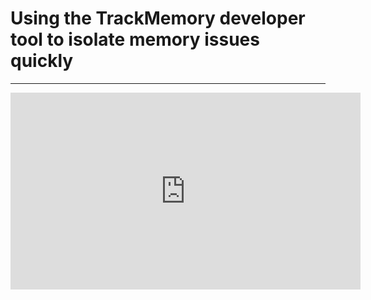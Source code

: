 ﻿# Using the TrackMemory developer tool to isolate memory issues quickly
---
<iframe width="560" height="315" src="https://www.youtube.com/embed/teR4BCWOrBs" frameborder="0" allowfullscreen></iframe>